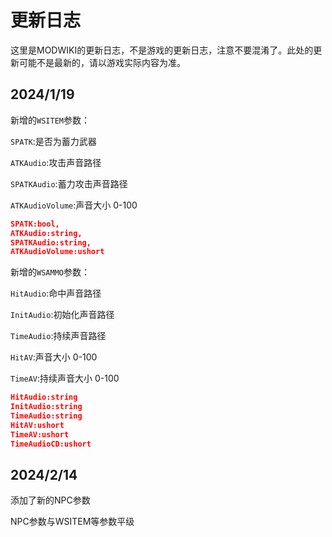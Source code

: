 # 更新日志

这里是MODWIKI的更新日志，不是游戏的更新日志，注意不要混淆了。此处的更新可能不是最新的，请以游戏实际内容为准。

## 2024/1/19

新增的`WSITEM`参数：

`SPATK`:是否为蓄力武器

`ATKAudio`:攻击声音路径

`SPATKAudio`:蓄力攻击声音路径

`ATKAudioVolume`:声音大小 0-100

```json
SPATK:bool,
ATKAudio:string,
SPATKAudio:string,
ATKAudioVolume:ushort
```

新增的`WSAMMO`参数：

`HitAudio`:命中声音路径

`InitAudio`:初始化声音路径

`TimeAudio`:持续声音路径

`HitAV`:声音大小 0-100

`TimeAV`:持续声音大小 0-100

```json
HitAudio:string
InitAudio:string
TimeAudio:string
HitAV:ushort
TimeAV:ushort
TimeAudioCD:ushort
```

## 2024/2/14

添加了新的NPC参数

NPC参数与WSITEM等参数平级


